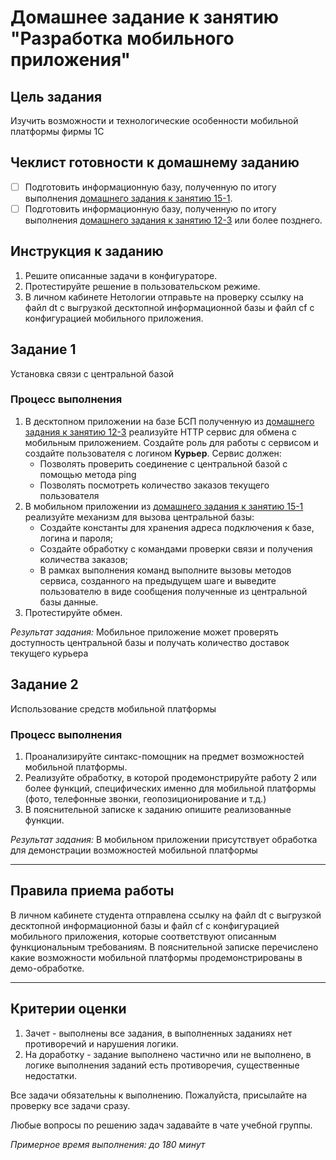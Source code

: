# Домашнее задание к занятию "Разработка мобильного приложения"

## Цель задания

Изучить возможности и технологические особенности мобильной платформы фирмы 1С

## Чеклист готовности к домашнему заданию

- [ ] Подготовить информационную базу, полученную по итогу выполнения [домашнего задания к занятию 15-1](homework-15-1.md).
- [ ] Подготовить информационную базу, полученную по итогу выполнения [домашнего задания к занятию 12-3](../BSP/homework-12-3.md) или более позднего.

## Инструкция к заданию

1. Решите описанные задачи в конфигураторе.
2. Протестируйте решение в пользовательском режиме.
3. В личном кабинете Нетологии отправьте на проверку ссылку на файл dt с выгрузкой десктопной информационной базы и файл cf с конфигурацией мобильного приложения.

## Задание 1

Установка связи с центральной базой

### Процесс выполнения
1. В десктопном приложении на базе БСП полученную из [домашнего задания к занятию 12-3](../BSP/homework-12-3.md) реализуйте HTTP сервис для обмена с мобильным приложением. Создайте роль для работы с сервисом и создайте пользователя с логином **Курьер**. Сервис должен:
    - Позволять проверить соединение с центральной базой с помощью метода ping
    - Позволять посмотреть количество заказов текущего пользователя
2. В мобильном приложении из [домашнего задания к занятию 15-1](homework-15-1.md) реализуйте механизм для вызова центральной базы:
    - Создайте константы для хранения адреса подключения к базе, логина и пароля;
    - Создайте обработку с командами проверки связи и получения количества заказов;
    - В рамках выполнения команд выполните вызовы методов сервиса, созданного на предыдущем шаге и выведите пользователю в виде сообщения полученные из центральной базы данные.
3. Протестируйте обмен.

*Результат задания:* 
Мобильное приложение может проверять доступность центральной базы и получать количество доставок текущего курьера

## Задание 2

Использование средств мобильной платформы

### Процесс выполнения
1. Проанализируйте синтакс-помощник на предмет возможностей мобильной платформы.
2. Реализуйте обработку, в которой продемонстрируйте работу 2 или более функций, специфических именно для мобильной платформы (фото, телефонные звонки, геопозиционирование и т.д.)
3. В пояснительной записке к заданию опишите реализованные функции.
 
*Результат задания:* 
В мобильном приложении присутствует обработка для демонстрации возможностей мобильной платформы

------

## Правила приема работы

В личном кабинете студента отправлена ссылку на файл dt с выгрузкой десктопной информационной базы и файл cf с конфигурацией мобильного приложения, которые соответствуют описанным функциональным требованиям. В пояснительной записке перечислено какие возможности мобильной платформы продемонстрированы в демо-обработке.

------
## Критерии оценки

1. Зачет - выполнены все задания, в выполненных заданиях нет противоречий и нарушения логики. 
2. На доработку - задание выполнено частично или не выполнено, в логике выполнения заданий есть противоречия, существенные недостатки.

Все задачи обязательны к выполнению. Пожалуйста, присылайте на проверку все задачи сразу.

Любые вопросы по решению задач задавайте в чате учебной группы.

*Примерное время выполнения: до 180 минут*

